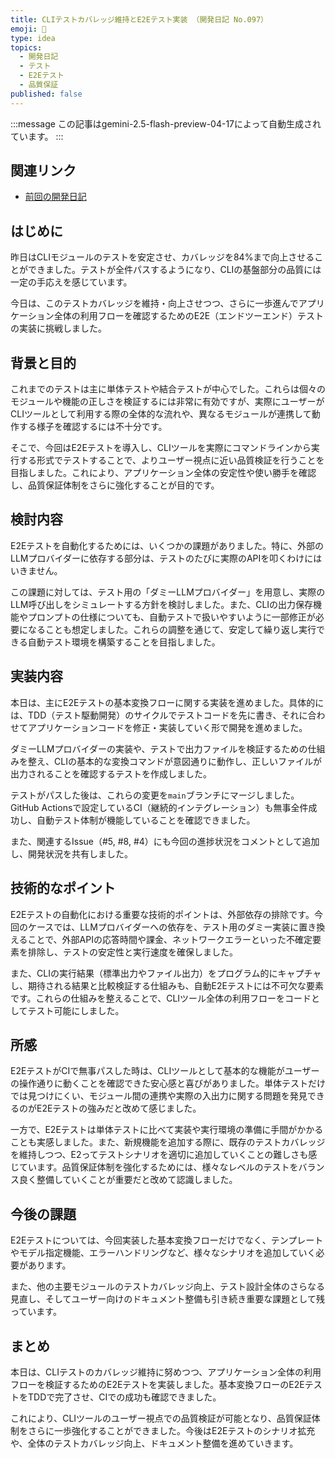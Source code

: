 ```yaml
---
title: CLIテストカバレッジ維持とE2Eテスト実装 （開発日記 No.097）
emoji: 🧪
type: idea
topics:
  - 開発日記
  - テスト
  - E2Eテスト
  - 品質保証
published: false
---
```


:::message
この記事はgemini-2.5-flash-preview-04-17によって自動生成されています。
:::

## 関連リンク
- [前回の開発日記](https://zenn.dev/centervil/articles/2025-06-04_097_dev-diary)

## はじめに

昨日はCLIモジュールのテストを安定させ、カバレッジを84%まで向上させることができました。テストが全件パスするようになり、CLIの基盤部分の品質には一定の手応えを感じています。

今日は、このテストカバレッジを維持・向上させつつ、さらに一歩進んでアプリケーション全体の利用フローを確認するためのE2E（エンドツーエンド）テストの実装に挑戦しました。

## 背景と目的

これまでのテストは主に単体テストや結合テストが中心でした。これらは個々のモジュールや機能の正しさを検証するには非常に有効ですが、実際にユーザーがCLIツールとして利用する際の全体的な流れや、異なるモジュールが連携して動作する様子を確認するには不十分です。

そこで、今回はE2Eテストを導入し、CLIツールを実際にコマンドラインから実行する形式でテストすることで、よりユーザー視点に近い品質検証を行うことを目指しました。これにより、アプリケーション全体の安定性や使い勝手を確認し、品質保証体制をさらに強化することが目的です。

## 検討内容

E2Eテストを自動化するためには、いくつかの課題がありました。特に、外部のLLMプロバイダーに依存する部分は、テストのたびに実際のAPIを叩くわけにはいきません。

この課題に対しては、テスト用の「ダミーLLMプロバイダー」を用意し、実際のLLM呼び出しをシミュレートする方針を検討しました。また、CLIの出力保存機能やプロンプトの仕様についても、自動テストで扱いやすいように一部修正が必要になることも想定しました。これらの調整を通じて、安定して繰り返し実行できる自動テスト環境を構築することを目指しました。

## 実装内容

本日は、主にE2Eテストの基本変換フローに関する実装を進めました。具体的には、TDD（テスト駆動開発）のサイクルでテストコードを先に書き、それに合わせてアプリケーションコードを修正・実装していく形で開発を進めました。

ダミーLLMプロバイダーの実装や、テストで出力ファイルを検証するための仕組みを整え、CLIの基本的な変換コマンドが意図通りに動作し、正しいファイルが出力されることを確認するテストを作成しました。

テストがパスした後は、これらの変更を`main`ブランチにマージしました。GitHub Actionsで設定しているCI（継続的インテグレーション）も無事全件成功し、自動テスト体制が機能していることを確認できました。

また、関連するIssue（#5, #8, #4）にも今回の進捗状況をコメントとして追加し、開発状況を共有しました。

## 技術的なポイント

E2Eテストの自動化における重要な技術的ポイントは、外部依存の排除です。今回のケースでは、LLMプロバイダーへの依存を、テスト用のダミー実装に置き換えることで、外部APIの応答時間や課金、ネットワークエラーといった不確定要素を排除し、テストの安定性と実行速度を確保しました。

また、CLIの実行結果（標準出力やファイル出力）をプログラム的にキャプチャし、期待される結果と比較検証する仕組みも、自動E2Eテストには不可欠な要素です。これらの仕組みを整えることで、CLIツール全体の利用フローをコードとしてテスト可能にしました。

## 所感

E2EテストがCIで無事パスした時は、CLIツールとして基本的な機能がユーザーの操作通りに動くことを確認できた安心感と喜びがありました。単体テストだけでは見つけにくい、モジュール間の連携や実際の入出力に関する問題を発見できるのがE2Eテストの強みだと改めて感じました。

一方で、E2Eテストは単体テストに比べて実装や実行環境の準備に手間がかかることも実感しました。また、新規機能を追加する際に、既存のテストカバレッジを維持しつつ、E2ってテストシナリオを適切に追加していくことの難しさも感じています。品質保証体制を強化するためには、様々なレベルのテストをバランス良く整備していくことが重要だと改めて認識しました。

## 今後の課題

E2Eテストについては、今回実装した基本変換フローだけでなく、テンプレートやモデル指定機能、エラーハンドリングなど、様々なシナリオを追加していく必要があります。

また、他の主要モジュールのテストカバレッジ向上、テスト設計全体のさらなる見直し、そしてユーザー向けのドキュメント整備も引き続き重要な課題として残っています。

## まとめ

本日は、CLIテストのカバレッジ維持に努めつつ、アプリケーション全体の利用フローを検証するためのE2Eテストを実装しました。基本変換フローのE2EテストをTDDで完了させ、CIでの成功も確認できました。

これにより、CLIツールのユーザー視点での品質検証が可能となり、品質保証体制をさらに一歩強化することができました。今後はE2Eテストのシナリオ拡充や、全体のテストカバレッジ向上、ドキュメント整備を進めていきます。